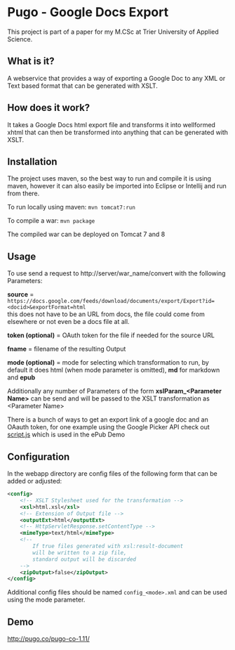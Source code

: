 Pugo - Google Docs Export
=============================

This project is part of a paper for my M.CSc at Trier University of Applied Science.

## What is it?
A webservice that provides a way of exporting a Google Doc to any XML or Text based format that can be generated with XSLT.

## How does it work?
It takes a Google Docs html export file and transforms it into wellformed xhtml that can then be transformed into anything that can be generated with XSLT.

## Installation
The project uses maven, so the best way to run and compile it is using maven, however it can also easily be imported into Eclipse or Intellij and run from there.

To run locally using maven: `mvn tomcat7:run`

To compile a war: `mvn package`

The compiled war can be deployed on Tomcat 7 and 8

## Usage
To use send a request to http://server/war_name/convert with the following Parameters:

**source** = ``https://docs.google.com/feeds/download/documents/export/Export?id=<docid>&exportFormat=html``  
this does not have to be an URL from docs, the file could come from elsewhere or not even be a docs file at all.

**token (optional)** = OAuth token for the file if needed for the source URL

**fname** = filename of the resulting Output

**mode (optional)** = mode for selecting which transformation to run, by default it does html (when mode parameter is omitted), **md** for markdown and **epub**

Additionally any number of Parameters of the form **xslParam_\<Parameter Name>** can be send and will be passed to the XSLT transformation as \<Parameter Name>

There is a bunch of ways to get an export link of a google doc and an OAauth token, for one example using the Google Picker API check out [script.js](/src/main/webapp/script.js) which is used in the ePub Demo

## Configuration
In the webapp directory are config files of the following form that can be added or adjusted:

```xml
<config>
    <!-- XSLT Stylesheet used for the transformation -->
    <xsl>html.xsl</xsl>
    <!-- Extension of Output file -->
    <outputExt>html</outputExt>
    <!-- HttpServletResponse.setContentType -->
    <mimeType>text/html</mimeType>
    <!--
        If true files generated with xsl:result-document
        will be written to a zip file,
        standard output will be discarded
    -->
    <zipOutput>false</zipOutput>
</config>
```

Additional config files should be named ``config_<mode>.xml`` and can be used using the mode parameter.

## Demo
http://pugo.co/pugo-co-1.11/


